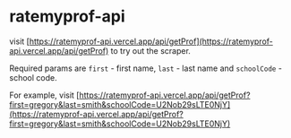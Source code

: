 # ratemyprof-api

visit [https://ratemyprof-api.vercel.app/api/getProf](https://ratemyprof-api.vercel.app/api/getProf) to try out the scraper.

Required params are `first` - first name, `last` - last name and `schoolCode` - school code.


For example, visit [https://ratemyprof-api.vercel.app/api/getProf?first=gregory&last=smith&schoolCode=U2Nob29sLTE0NjY](https://ratemyprof-api.vercel.app/api/getProf?first=gregory&last=smith&schoolCode=U2Nob29sLTE0NjY)
